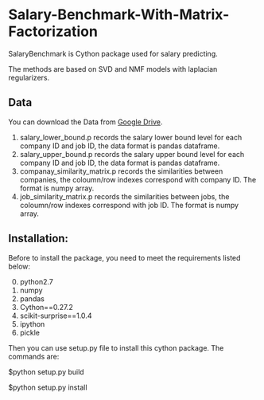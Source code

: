 # Salary-Benchmark-With-Matrix-Factorization

SalaryBenchmark is Cython package used for salary predicting. 

The methods are based on SVD and NMF models with laplacian regularizers. 

## Data
You can download the Data from [Google Drive](https://drive.google.com/open?id=19YZ34nAI66ARFK5nTJKYBKa8ylOXlElj).
1. salary_lower_bound.p  records the salary lower bound level for each company ID and job ID, the data format is pandas dataframe.
2. salary_upper_bound.p records the salary upper bound level for each company ID and job ID, the data format is pandas dataframe.
3. companay_similarity_matrix.p records the similarities between companies, the coloumn/row indexes correspond with company ID. The format is numpy array.
4. job_similarity_matrix.p records the similarities between jobs, the coloumn/row indexes correspond with job ID. The format is numpy array.

## Installation:
Before to install the package, you need to meet the requirements listed below:

0. python2.7
1. numpy
2. pandas
3. Cython==0.27.2
4. scikit-surprise==1.0.4
5. ipython
6. pickle

Then you can use setup.py file to install this cython package. The commands are:

 $python setup.py build
  
 $python setup.py install
